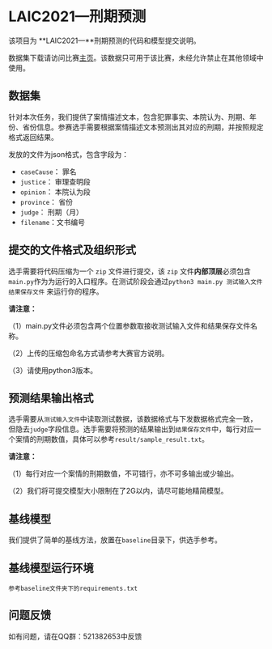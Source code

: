 # LAIC2021—刑期预测

该项目为 **LAIC2021—**刑期预测的代码和模型提交说明。

数据集下载请访问比赛[主页](http://data.court.gov.cn/pages/laic2021.html)。该数据只可用于该比赛，未经允许禁止在其他领域中使用。

## 数据集

针对本次任务，我们提供了案情描述文本，包含犯罪事实、本院认为、刑期、年份、省份信息。参赛选手需要根据案情描述文本预测出其对应的刑期，并按照规定格式返回结果。

发放的文件为json格式，包含字段为：

  - `caseCause`： 罪名
  - `justice`： 审理查明段
  - `opinion`： 本院认为段
  - `province`： 省份
  - `judge`： 刑期（月）
  - `filename`：文书编号

## 提交的文件格式及组织形式

选手需要将代码压缩为一个 `zip` 文件进行提交，该 `zip` 文件**内部顶层**必须包含`main.py`作为为运行的入口程序。在测试阶段会通过`python3 main.py 测试输入文件  结果保存文件`  来运行你的程序。

**请注意：** 

（1）main.py文件必须包含两个位置参数取接收测试输入文件和结果保存文件名称。

（2）上传的压缩包命名方式请参考大赛官方说明。

（3）请使用python3版本。

## 预测结果输出格式

选手需要从`测试输入文件`中读取测试数据，该数据格式与下发数据格式完全一致，但隐去`judge`字段信息。选手需要将预测的结果输出到`结果保存文件`中，每行对应一个案情的刑期数值，具体可以参考`result/sample_result.txt`。

**请注意：** 

（1）每行对应一个案情的刑期数值，不可错行，亦不可多输出或少输出。

（2）我们将可提交模型大小限制在了2G以内，请尽可能地精简模型。

## 基线模型

我们提供了简单的基线方法，放置在`baseline`目录下，供选手参考。

## 基线模型运行环境

```
参考baseline文件夹下的requirements.txt
```

## 问题反馈

如有问题，请在QQ群：521382653中反馈

